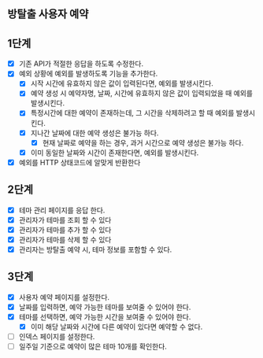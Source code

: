 ## 방탈출 사용자 예약

## 1단계

- [x] 기존 API가 적절한 응답을 하도록 수정한다.
- [x] 예외 상황에 예외를 발생하도록 기능을 추가한다.
    - [x] 시작 시간에 유효하지 않은 값이 입력된다면, 예외를 발생시킨다.
    - [x] 예약 생성 시 예약자명, 날짜, 시간에 유효하지 않은 값이 입력되었을 때 예외를 발생시킨다.
    - [x] 특정시간에 대한 예약이 존재하는데, 그 시간을 삭제하려고 할 때 예외를 발생시킨다.
    - [x] 지나간 날짜에 대한 예약 생성은 불가능 하다.
        - [x] 현재 날짜로 예약을 하는 경우, 과거 시간으로 예약 생성은 불가능 하다.
    - [x] 이미 동일한 날짜와 시간이 존재한다면, 예외를 발생시킨다.
- [x] 예외를 HTTP 상태코드에 알맞게 반환한다

## 2단계

- [x] 테마 관리 페이지를 응답 한다.
- [x] 관리자가 테마를 조회 할 수 있다
- [x] 관리자가 테마를 추가 할 수 있다
- [x] 관리자가 테마를 삭제 할 수 있다
- [x] 관리자는 방탈출 예약 시, 테마 정보를 포함할 수 있다.

## 3단계

- [x] 사용자 예약 페이지를 설정한다.
- [x] 날짜를 입력하면, 예약 가능한 테마를 보여줄 수 있어야 한다.
- [x] 테마를 선택하면, 예약 가능한 시간을 보여줄 수 있어야 한다.
    - [x] 이미 해당 날짜와 시간에 다른 예약이 있다면 예약할 수 없다.
- [ ] 인덱스 페이지를 설정한다.
- [ ] 일주일 기준으로 예약이 많은 테마 10개를 확인한다.
